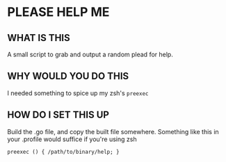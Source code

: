 # PLEASE HELP ME

## WHAT IS THIS
A small script to grab and output a random plead for help.

## WHY WOULD YOU DO THIS
I needed something to spice up my zsh's ```preexec```

## HOW DO I SET THIS UP
Build the .go file, and copy the built file somewhere.
Something like this in your .profile would suffice if you're using zsh
```
preexec () { /path/to/binary/help; }
```
